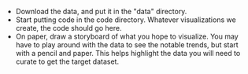 - Download the data, and put it in the "data" directory.
- Start putting code in the code directory. Whatever visualizations we create, the code should go here.
- On paper, draw a storyboard of what you hope to visualize.  You may have to play around with the data to see the notable trends, but start with a pencil and paper.  This helps highlight the data you will need to curate to get the target dataset.